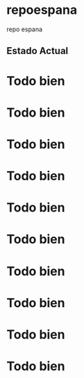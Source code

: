 # repoespana
repo espana
## Estado Actual
# Todo bien
# Todo bien
# Todo bien
# Todo bien
# Todo bien
# Todo bien
# Todo bien
# Todo bien
# Todo bien
# Todo bien
